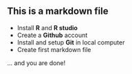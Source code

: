 ## This is a markdown file

* Install **R** and **R studio**
* Create a **Github** account
* Install and setup **Git** in local computer
* Create first markdown file

... and you are done!
